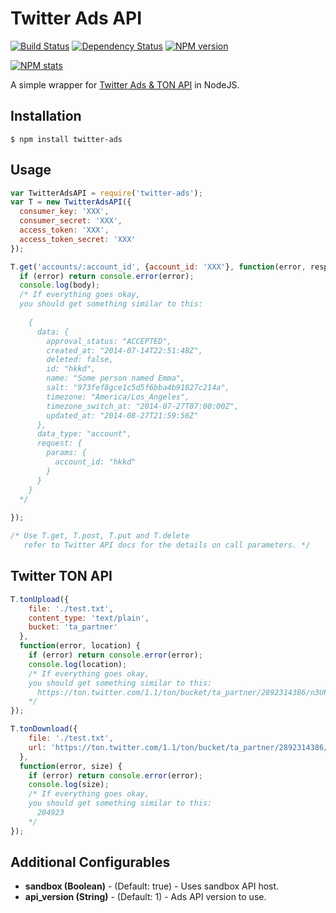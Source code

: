 # Twitter Ads API

[![Build Status](https://travis-ci.org/FallenTech/twitter-ads.png?branch=master)](https://travis-ci.org/FallenTech/twitter-ads)
[![Dependency Status](https://www.versioneye.com/user/projects/56338d8f36d0ab0021001a8d/badge.svg?style=flat)](https://www.versioneye.com/user/projects/56338d8f36d0ab0021001a8d)
[![NPM version](https://badge.fury.io/js/twitter-ads.png)](http://badge.fury.io/js/twitter-ads)

[![NPM stats](https://nodei.co/npm/twitter-ads.png?downloads=true)](https://www.npmjs.org/package/twitter-ads)

A simple wrapper for <a href="https://dev.twitter.com/ads/overview">Twitter Ads & TON API</a> in NodeJS.

## Installation

```
$ npm install twitter-ads
```


## Usage
```js
var TwitterAdsAPI = require('twitter-ads');
var T = new TwitterAdsAPI({
  consumer_key: 'XXX',
  consumer_secret: 'XXX',
  access_token: 'XXX',
  access_token_secret: 'XXX'
});

T.get('accounts/:account_id', {account_id: 'XXX'}, function(error, resp, body) {
  if (error) return console.error(error);
  console.log(body);
  /* If everything goes okay,
  you should get something similar to this:
  
    {
      data: {
        approval_status: "ACCEPTED",
        created_at: "2014-07-14T22:51:48Z",
        deleted: false,
        id: "hkkd",
        name: "Some person named Emma",
        salt: "973fef8gce1c5d5f6bba4b91827c214a",
        timezone: "America/Los_Angeles",
        timezone_switch_at: "2014-07-27T07:00:00Z",
        updated_at: "2014-08-27T21:59:56Z"
      },
      data_type: "account",
      request: {
        params: {
          account_id: "hkkd"
        }
      }
    }  
  */
  
});

/* Use T.get, T.post, T.put and T.delete
   refer to Twitter API docs for the details on call parameters. */
```

## Twitter TON API
```js
T.tonUpload({
    file: './test.txt',
    content_type: 'text/plain',
    bucket: 'ta_partner'
  },
  function(error, location) {
    if (error) return console.error(error);
    console.log(location);
    /* If everything goes okay,
    you should get something similar to this:
      https://ton.twitter.com/1.1/ton/bucket/ta_partner/2892314386/n3UPAcC02roTP6C
    */
});

T.tonDownload({
    file: './test.txt',
    url: 'https://ton.twitter.com/1.1/ton/bucket/ta_partner/2892314386/n3UPAcC02roTP6C'
  },
  function(error, size) {
    if (error) return console.error(error);
    console.log(size);
    /* If everything goes okay,
    you should get something similar to this:
      204923
    */
});
```

## Additional Configurables
* **sandbox (Boolean)** - (Default: true) - Uses sandbox API host.
* **api_version (String)** - (Default: 1) - Ads API version to use.